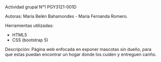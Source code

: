 Actividad grupal N°1 PGY3121-001D 

Autoras: María Belén Bahamondes - María Fernanda Romero.

Herramientas utilizadas:
- HTML5
- CSS (bootstrap 5)

Descripción:
Página web enfocada en exponer mascotas sin dueño, para que estas puedan encontrar un hogar donde los cuiden y entreguen cariño.
